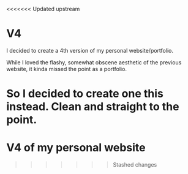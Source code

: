 <<<<<<< Updated upstream
# V4

I decided to create a 4th version of my personal website/portfolio.

While I loved the flashy, somewhat obscene aesthetic of the previous website, it kinda missed the point as a portfolio.

So I decided to create one this instead. Clean and straight to the point.
=======
# V4 of my personal website

>>>>>>> Stashed changes
